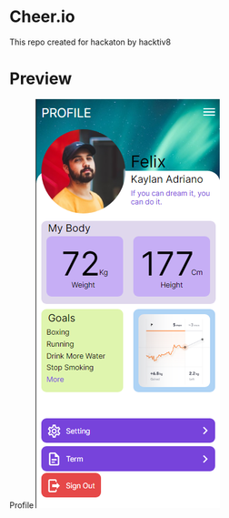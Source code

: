 # Cheer.io
This repo created for hackaton by hacktiv8

# Preview

Profile
![Profile](./images/profile.png)
